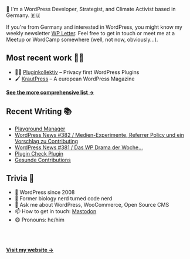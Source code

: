 👋 I'm a WordPress Developer, Strategist, and Climate Activist based in Germany. 🇪🇺

If you're from Germany and interested in WordPress, you might know my weekly newsletter [WP Letter](https://wpletter.de/). Feel free to get in touch or meet me at a Meetup or WordCamp somewhere (well, not now, obviously...).


## Most recent work 👷‍♂️

- 👨‍💻 [Pluginkollektiv](https://github.com/pluginkollektiv) – Privacy first WordPress Plugins
- 🖌️ [KrautPress](https://kraut.press) – A european WordPress Magazine

**[See the more comprehensive list &rarr;](https://simonkraft.com/what-i-do)**


## Recent Writing 📚

<!-- BLOG-POST-LIST:START -->
- [Playground Manager](https://www.wppodcast.de/podcast/playground-manager/)
- [WordPress News #382 / Medien-Experimente, Referrer Policy und ein Vorschlag zu Contributing](https://feed.kraut.press/link/14399/16825833/382)
- [WordPress News #381 / Das WP Drama der Woche…](https://feed.kraut.press/link/14399/16819045/381)
- [Plugin Check Plugin](https://www.wppodcast.de/podcast/plugin-check-plugin/)
- [Gesunde Contributions](https://www.wppodcast.de/podcast/gesunde-contributions/)
<!-- BLOG-POST-LIST:END -->


## Trivia 🤪

- 👴 WordPress since 2008
- 🌱 Former biology nerd turned code nerd
- 💬 Ask me about WordPress, WooCommerce, Open Source CMS
- 📫 How to get in touch: [Mastodon](https://dewp.space/@simon)
- 😄 Pronouns: he/him

<br/><br/><br/>
**[Visit my website &rarr;](https://simonkraft.com/hi)**